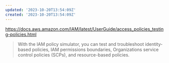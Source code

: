 ```yaml
---
updated: '2023-10-20T13:54:09Z'
created: '2023-10-20T13:54:09Z'
---
```

https://docs.aws.amazon.com/IAM/latest/UserGuide/access_policies_testing-policies.html

> With the IAM policy simulator, you can test and troubleshoot identity-based policies, IAM permissions boundaries, Organizations service control policies (SCPs), and resource-based policies.